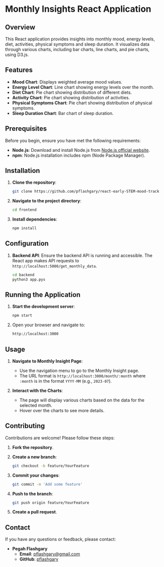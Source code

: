 # Monthly Insights React Application

## Overview

This React application provides insights into monthly mood, energy levels, diet, activities, physical symptoms and sleep duration. It visualizes data through various charts, including bar charts, line charts, and pie charts, using D3.js.

## Features

- **Mood Chart**: Displays weighted average mood values.
- **Energy Level Chart**: Line chart showing energy levels over the month.
- **Diet Chart**: Pie chart showing distribution of different diets.
- **Activity Chart**: Pie chart showing distribution of activities.
- **Physical Symptoms Chart**: Pie chart showing distribution of physical symptoms.
- **Sleep Duration Chart**: Bar chart of sleep duration.

## Prerequisites

Before you begin, ensure you have met the following requirements:

- **Node.js**: Download and install Node.js from [Node.js official website](https://nodejs.org/).
- **npm**: Node.js installation includes npm (Node Package Manager).

## Installation

1. **Clone the repository**:

    ```sh
    git clone https://github.com/pflashgary/react-early-STEM-mood-tracker.git
    ```

2. **Navigate to the project directory**:

    ```sh
    cd frontend
    ```

3. **Install dependencies**:

    ```sh
    npm install
    ```

## Configuration

1. **Backend API**:
   Ensure the backend API is running and accessible. The React app makes API requests to `http://localhost:5000/get_monthly_data`.

   ```sh
   cd backend
   python3 app.pys
   ```

## Running the Application

1. **Start the development server**:

    ```sh
    npm start
    ```

2. Open your browser and navigate to:

    ```sh
    http://localhost:3000
    ```

## Usage

1. **Navigate to Monthly Insight Page**:
   - Use the navigation menu to go to the Monthly Insight page.
   - The URL format is `http://localhost:3000/month/:month` where `:month` is in the format `YYYY-MM` (e.g., `2023-07`).

2. **Interact with the Charts**:
   - The page will display various charts based on the data for the selected month.
   - Hover over the charts to see more details.

## Contributing

Contributions are welcome! Please follow these steps:

1. **Fork the repository**.
2. **Create a new branch**:

    ```sh
    git checkout -b feature/YourFeature
    ```

3. **Commit your changes**:

    ```sh
    git commit -m 'Add some feature'
    ```

4. **Push to the branch**:

    ```sh
    git push origin feature/YourFeature
    ```

5. **Create a pull request**.

## Contact

If you have any questions or feedback, please contact:

- **Pegah Flashgary**
    - **Email**: pflashgary@gmail.com
    - **GitHub**: [pflashgary](https://github.com/pflashgary/)
